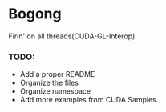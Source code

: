 # Bogong
Firin' on all threads(CUDA-GL-Interop).
### TODO:
  - Add a proper README
  - Organize the files
  - Organize namespace
  - Add more examples from CUDA Samples.
